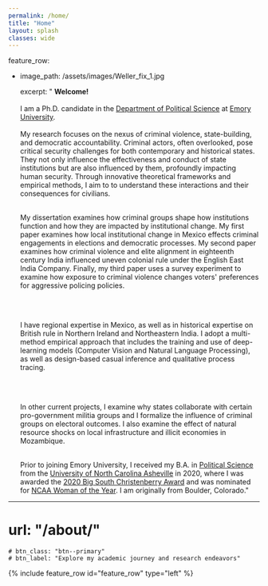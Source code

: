 ```yaml
---
permalink: /home/
title: "Home"
layout: splash
classes: wide
---
```


feature_row:
  - image_path: /assets/images/Weller_fix_1.jpg

    excerpt: " **Welcome!** <br /> <br /> I am a Ph.D. candidate in the [Department of Political Science](http://polisci.emory.edu/home/index.html) at [Emory University](https://www.emory.edu/home/index.html). <br />  <br />
    My research focuses on the nexus of criminal violence, state-building, and democratic accountability. Criminal actors, often overlooked, pose critical security challenges for both contemporary and historical states. They not only influence the effectiveness and conduct of state institutions but are also influenced by them, profoundly impacting human security. Through innovative theoretical frameworks and empirical methods, I aim to to understand these interactions and their consequences for civilians.
    <br /> <br />

    My dissertation examines how criminal groups shape how institutions function and how they are impacted by institutional change. My first paper examines how local institutional change in Mexico effects criminal engagements in elections and democratic processes. My second paper examines how criminal violence and elite alignment in eighteenth century India influenced uneven colonial rule under the English East India Company. Finally, my third paper uses a survey experiment to examine how exposure to criminal violence changes voters' preferences for aggressive policing policies. 
       
     <br /> <br />
     
    I have regional expertise in Mexico, as well as in historical expertise on British rule in Northern Ireland and Northeastern India. I adopt a multi-method empirical approach that includes the training and use of deep-learning models (Computer Vision and Natural Language Processing), as well as design-based casual inference and qualitative process tracing.    
    
     <br /> <br />
    
    In other current projects, I examine why states collaborate with certain pro-government militia groups and I formalize the influence of criminal groups on electoral outcomes. I also examine the effect of natural resource shocks on local infrastructure and illicit economies in Mozambique. <br /> <br />
    
    Prior to joining Emory University, I received my B.A. in [Political Science](https://politicalscience.unca.edu/) from the [University of North Carolina Asheville](https://www.unca.edu/) in 2020, where I was awarded the [2020 Big South Christenberry Award](https://uncabulldogs.com/news/2020/5/20/womens-swimming-diving-adee-weller-receives-2020-big-south-christenberry-award.aspx) and was nominated for [NCAA Woman of the Year](https://www.ncaa.org/news/2020/7/14/ncaa-schools-announce-nominees-for-2020-ncaa-woman-of-the-year.aspx). I am originally from Boulder, Colorado."


---

# url: "/about/"
    # btn_class: "btn--primary"
    # btn_label: "Explore my academic journey and research endeavors"    

<!-- {% include feature_row id="intro" type="center" %} -->

{% include feature_row id="feature_row" type="left" %}
